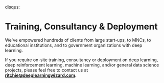 disqus:

# Training, Consultancy & Deployment

We've empowered hundreds of clients from large start-ups, to MNCs, to educational institutions, and to government organizations with deep learning.

If you require on-site training, consultancy or deployment on deep learning, deep reinforcement learning, machine learning, and/or general data science projects, please feel free to contact us at **ritchie@deeplearningwizard.com**.
